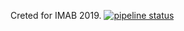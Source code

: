 Creted for IMAB 2019. 
[![pipeline status](https://insidelabs-git.mathworks.com/nbhoski/r19a_bash_tests_positive/badges/master/pipeline.svg)](https://insidelabs-git.mathworks.com/nbhoski/r19a_bash_tests_positive/commits/master)
